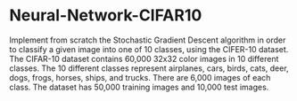 # Neural-Network-CIFAR10
Implement from scratch the Stochastic Gradient Descent algorithm in order to classify a given image into one of 10 classes, using the CIFER-10 dataset.
The CIFAR-10 dataset contains 60,000 32x32 color images in 10 different classes. The 10 different classes represent airplanes, cars, birds, cats, deer, dogs, frogs, horses, ships, and trucks. There are 6,000 images of each class. The dataset has 50,000 training images and 10,000 test images.
